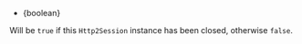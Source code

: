 <!-- YAML
added: v9.4.0
-->

* {boolean}

Will be `true` if this `Http2Session` instance has been closed, otherwise
`false`.

